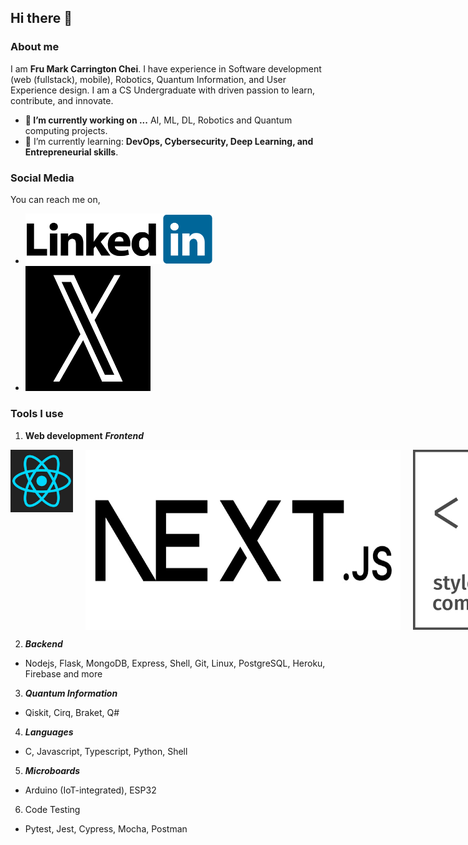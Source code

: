 ## Hi there 👋

### About me

I am **Fru Mark Carrington Chei**. I have experience in Software development (web (fullstack), mobile), Robotics, Quantum Information, and User Experience design. I am a CS Undergraduate with driven passion to learn, contribute, and innovate.

- **🔭 I’m currently working on ...** AI, ML, DL, Robotics and Quantum computing projects.
- 🌱 I’m currently learning: **DevOps, Cybersecurity, Deep Learning, and Entrepreneurial skills**.

### Social Media

You can reach me on,

- <a href="https://www.linkedin.com/in/markcarrington-mtc2022/"><img src="https://github.com/carrington-115/carrington-115/blob/main/images/linkedin.svg.png" width="300" height="auto" /></a>
- <a href="https://x.com/FruChei"><img src="https://github.com/carrington-115/carrington-115/blob/main/images/x.jpeg" width="200" height="200" /></a>

### Tools I use

1. **Web development**
   **_Frontend_**

<div style="display: flex; gap: 20px">
<img src="https://github.com/carrington-115/carrington-115/blob/main/images/react.jpg" width="100" height="100">
<img src="https://github.com/carrington-115/carrington-115/blob/main/images/nextjs.png">
<img src="https://github.com/carrington-115/carrington-115/blob/main/images/styled-components.png">
<img src="https://github.com/carrington-115/carrington-115/blob/main/images/shadcnui.jpg">
<img src="https://github.com/carrington-115/carrington-115/blob/main/images/tailwindcss.png">
<img src="https://github.com/carrington-115/carrington-115/blob/main/images/boostrap.jpg">
</div>

2. **_Backend_**

- Nodejs, Flask, MongoDB, Express, Shell, Git, Linux, PostgreSQL, Heroku, Firebase and more

3. **_Quantum Information_**

- Qiskit, Cirq, Braket, Q#

4. **_Languages_**

- C, Javascript, Typescript, Python, Shell

5. **_Microboards_**

- Arduino (IoT-integrated), ESP32

6. Code Testing

- Pytest, Jest, Cypress, Mocha, Postman
